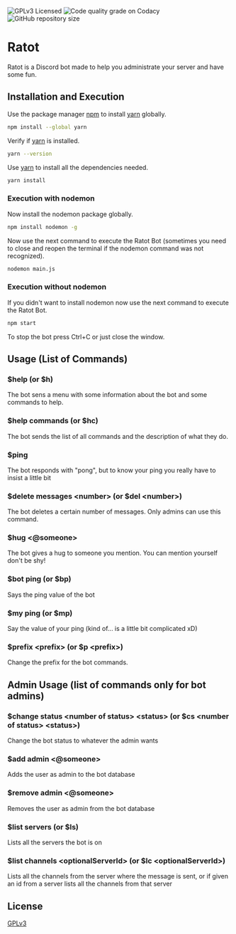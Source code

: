 ![GPLv3 Licensed](https://img.shields.io/github/license/Ratot-Team/Ratot?style=for-the-badge)
![Code quality grade on Codacy](https://img.shields.io/codacy/grade/578c60d284004b97a26652e0f81abf1a?style=for-the-badge)
![GitHub repository size](https://img.shields.io/github/repo-size/Ratot-Team/Ratot?style=for-the-badge)

# Ratot

Ratot is a Discord bot made to help you administrate your server and have some fun.

## Installation and Execution

Use the package manager [npm](https://www.npmjs.com/get-npm) to install [yarn](https://classic.yarnpkg.com/en/docs/getting-started) globally.

```bash
npm install --global yarn
```

Verify if [yarn](https://classic.yarnpkg.com/en/docs/getting-started) is installed.

```bash
yarn --version
```

Use [yarn](https://classic.yarnpkg.com/en/docs/getting-started) to install all the dependencies needed.

```bash
yarn install
```

### Execution with nodemon

Now install the nodemon package globally.

```bash
npm install nodemon -g
```

Now use the next command to execute the Ratot Bot (sometimes you need to close and reopen the terminal if the nodemon command was not recognized).

```bash
nodemon main.js
```

### Execution without nodemon

If you didn't want to install nodemon now use the next command to execute the Ratot Bot.

```bash
npm start
```

To stop the bot press Ctrl+C or just close the window.

## Usage (List of Commands)

### $help (or $h)

The bot sens a menu with some information about the bot and some commands to help.

### $help commands (or $hc)

The bot sends the list of all commands and the description of what they do.

### $ping

The bot responds with "pong", but to know your ping you really have to insist a little bit

### $delete messages \<number\> (or $del \<number\>)

The bot deletes a certain number of messages. Only admins can use this command.

### $hug \<@someone\>

The bot gives a hug to someone you mention. You can mention yourself don't be shy!

### $bot ping (or $bp)

Says the ping value of the bot

### $my ping (or $mp)

Say the value of your ping (kind of... is a little bit complicated xD)

### $prefix \<prefix\> (or $p \<prefix\>)

Change the prefix for the bot commands.

## Admin Usage (list of commands only for bot admins)

### $change status \<number of status\> \<status\> (or $cs \<number of status\> \<status\>)

Change the bot status to whatever the admin wants

### $add admin \<@someone\>

Adds the user as admin to the bot database

### $remove admin \<@someone\>

Removes the user as admin from the bot database

### $list servers (or $ls)

Lists all the servers the bot is on

### $list channels \<optionalServerId\> (or $lc \<optionalServerId\>)

Lists all the channels from the server where the message is sent, or if given an id from a server lists all the channels from that server

## License

[GPLv3](https://github.com/Ratot-Team/Ratot/blob/master/LICENSE)
